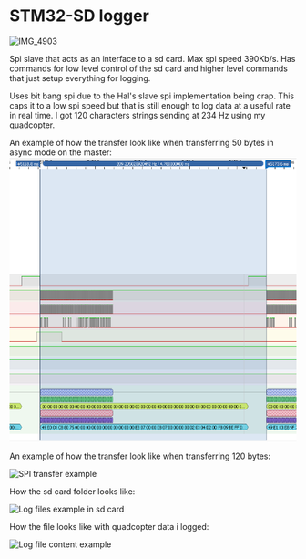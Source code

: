 # STM32-SD logger
![IMG_4903](https://github.com/user-attachments/assets/645b17e6-43e6-43a9-9442-c1b80d204d96)

Spi slave that acts as an interface to a sd card. Max spi speed 390Kb/s. Has commands for low level control of the sd card and higher level commands that just setup everything for logging.

Uses bit bang spi due to the Hal's slave spi implementation being crap. This caps it to a low spi speed but that is still enough to log data at a useful rate in real time. I got 120 characters strings sending at 234 Hz using my quadcopter.


An example of how the transfer look like when transferring 50 bytes in async mode on the master:
![SPI transfer example](./images/logger_max_async_speed_analyzer.png)

An example of how the transfer look like when transferring 120 bytes:

![SPI transfer example](./images/logger_max_speed_logic_analyzer.png)

How the sd card folder looks like:

![Log files example in sd card](./images/log_files_example.png)

How the file looks like with quadcopter data i logged:

![Log file content example](./images/file_contents.png)
